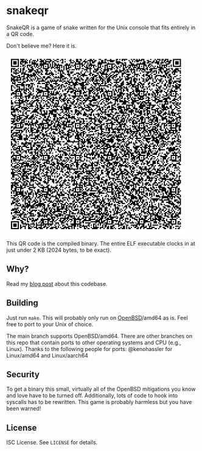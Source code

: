 snakeqr
=======
SnakeQR is a game of snake written for the Unix console that fits entirely in a QR code.

Don't believe me?
Here it is.

![SnakeQR as a QR code](snakeqr.png)

This QR code is the compiled binary.
The entire ELF executable clocks in at just under 2 KB (2024 bytes, to be exact).

Why?
----
Read my
[blog post](https://briancallahan.net/blog/20200803.html)
about this codebase.

Building
--------
Just run `make`.
This will probably only run on
[OpenBSD](https://www.openbsd.org)/amd64
as is.
Feel free to port to your Unix of choice.

The main branch supports OpenBSD/amd64. There are other branches on this repo that contain ports to other operating systems and CPU (e.g., Linux).
Thanks to the following people for ports:
@kenohassler for Linux/amd64 and Linux/aarch64

Security
--------
To get a binary this small, virtually all of the OpenBSD mitigations you know and love have to be turned off.
Additionally, lots of code to hook into syscalls has to be rewritten.
This game is probably harmless but you have been warned!

License
-------
ISC License.
See `LICENSE` for details.
